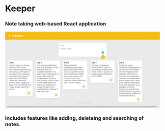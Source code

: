 # Keeper
### Note taking web-based React application
![Keeper Img](images/k.png)

### Includes features like adding, deleteing and searching of notes.


